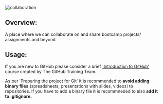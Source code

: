 ![collaboration](https://user-images.githubusercontent.com/95383833/149814116-67c08fa7-97e4-44e7-9071-1230c14b0f57.jpg)

## Overview:

A place where we can collaborate on and share bootcamp projects/ assignments and beyond.

## Usage:

If you are new to GitHub please consider a brief ['Introduction to GitHub'](https://lab.github.com/) course created by The GitHub Training Team.

As per ['Preparing the project for Git'](https://github.com/adobiss/github-upload/issues/2) it is recommended to **avoid adding binary files** (spreadsheets, presentations with slides, videos) to repositories. If you have to add a binary file it is recommneded to also **add it to .gitignore.**
